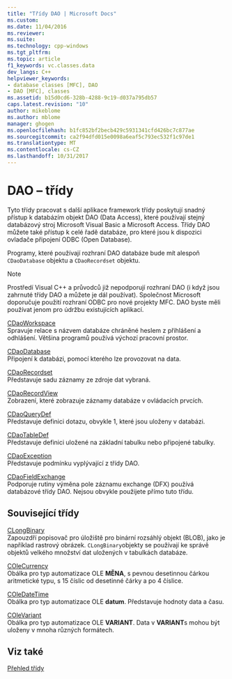 ```yaml
---
title: "Třídy DAO | Microsoft Docs"
ms.custom: 
ms.date: 11/04/2016
ms.reviewer: 
ms.suite: 
ms.technology: cpp-windows
ms.tgt_pltfrm: 
ms.topic: article
f1_keywords: vc.classes.data
dev_langs: C++
helpviewer_keywords:
- database classes [MFC], DAO
- DAO [MFC], classes
ms.assetid: b15d0cd6-328b-4288-9c19-d037a795db57
caps.latest.revision: "10"
author: mikeblome
ms.author: mblome
manager: ghogen
ms.openlocfilehash: b1fc852bf2becb429c5931341cfd426bc7c877ae
ms.sourcegitcommit: ca2f94dfd015e0098a6eaf5c793ec532f1c97de1
ms.translationtype: MT
ms.contentlocale: cs-CZ
ms.lasthandoff: 10/31/2017
---
```

# <a name="dao-classes"></a>DAO – třídy
Tyto třídy pracovat s další aplikace framework třídy poskytují snadný přístup k databázím objekt DAO (Data Access), které používají stejný databázový stroj Microsoft Visual Basic a Microsoft Access. Třídy DAO můžete také přístup k celé řadě databáze, pro které jsou k dispozici ovladače připojení ODBC (Open Database).  
  
 Programy, které používají rozhraní DAO databáze bude mít alespoň `CDaoDatabase` objektu a `CDaoRecordset` objektu.  
  
> [!NOTE]
>  Prostředí Visual C++ a průvodců již nepodporují rozhraní DAO (i když jsou zahrnuté třídy DAO a můžete je dál používat). Společnost Microsoft doporučuje použití rozhraní ODBC pro nové projekty MFC. DAO byste měli používat jenom pro údržbu existujících aplikací.  
  
 [CDaoWorkspace](../mfc/reference/cdaoworkspace-class.md)  
 Spravuje relace s názvem databáze chráněné heslem z přihlášení a odhlášení. Většina programů používá výchozí pracovní prostor.  
  
 [CDaoDatabase](../mfc/reference/cdaodatabase-class.md)  
 Připojení k databázi, pomocí kterého lze provozovat na data.  
  
 [CDaoRecordset](../mfc/reference/cdaorecordset-class.md)  
 Představuje sadu záznamy ze zdroje dat vybraná.  
  
 [CDaoRecordView](../mfc/reference/cdaorecordview-class.md)  
 Zobrazení, které zobrazuje záznamy databáze v ovládacích prvcích.  
  
 [CDaoQueryDef](../mfc/reference/cdaoquerydef-class.md)  
 Představuje definici dotazu, obvykle 1, které jsou uloženy v databázi.  
  
 [CDaoTableDef](../mfc/reference/cdaotabledef-class.md)  
 Představuje definici uložené na základní tabulku nebo připojené tabulky.  
  
 [CDaoException](../mfc/reference/cdaoexception-class.md)  
 Představuje podmínku vyplývající z třídy DAO.  
  
 [CDaoFieldExchange](../mfc/reference/cdaofieldexchange-class.md)  
 Podporuje rutiny výměna pole záznamu exchange (DFX) používá databázové třídy DAO. Nejsou obvykle použijete přímo tuto třídu.  
  
## <a name="related-classes"></a>Související třídy  
 [CLongBinary](../mfc/reference/clongbinary-class.md)  
 Zapouzdří popisovač pro úložiště pro binární rozsáhlý objekt (BLOB), jako je například rastrový obrázek. `CLongBinary`objekty se používají ke správě objektů velkého množství dat uložených v tabulkách databáze.  
  
 [COleCurrency](../mfc/reference/colecurrency-class.md)  
 Obálka pro typ automatizace OLE **MĚNA**, s pevnou desetinnou čárkou aritmetické typu, s 15 číslic od desetinné čárky a po 4 číslice.  
  
 [COleDateTime](../atl-mfc-shared/reference/coledatetime-class.md)  
 Obálka pro typ automatizace OLE **datum**. Představuje hodnoty data a času.  
  
 [COleVariant](../mfc/reference/colevariant-class.md)  
 Obálka pro typ automatizace OLE **VARIANT**. Data v **VARIANT**s mohou být uloženy v mnoha různých formátech.  
  
## <a name="see-also"></a>Viz také  
 [Přehled třídy](../mfc/class-library-overview.md)

